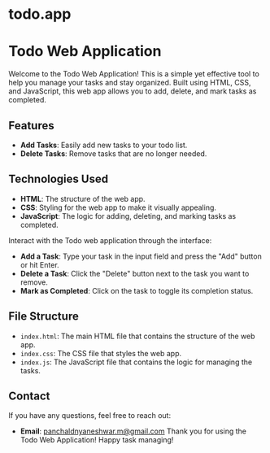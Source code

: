 # todo.app

# Todo Web Application

Welcome to the Todo Web Application! This is a simple yet effective tool to help you manage your tasks and stay organized. Built using HTML, CSS, and JavaScript, this web app allows you to add, delete, and mark tasks as completed.

## Features

- **Add Tasks**: Easily add new tasks to your todo list.
- **Delete Tasks**: Remove tasks that are no longer needed.

## Technologies Used

- **HTML**: The structure of the web app.
- **CSS**: Styling for the web app to make it visually appealing.
- **JavaScript**: The logic for adding, deleting, and marking tasks as completed.


Interact with the Todo web application through the interface:

   - **Add a Task**: Type your task in the input field and press the "Add" button or hit Enter.
   - **Delete a Task**: Click the "Delete" button next to the task you want to remove.
   - **Mark as Completed**: Click on the task to toggle its completion status.

## File Structure

- `index.html`: The main HTML file that contains the structure of the web app.
- `index.css`: The CSS file that styles the web app.
- `index.js`: The JavaScript file that contains the logic for managing the tasks.



## Contact

If you have any questions, feel free to reach out:

- **Email**: panchaldnyaneshwar.m@gmail.com
Thank you for using the Todo Web Application! Happy task managing!
